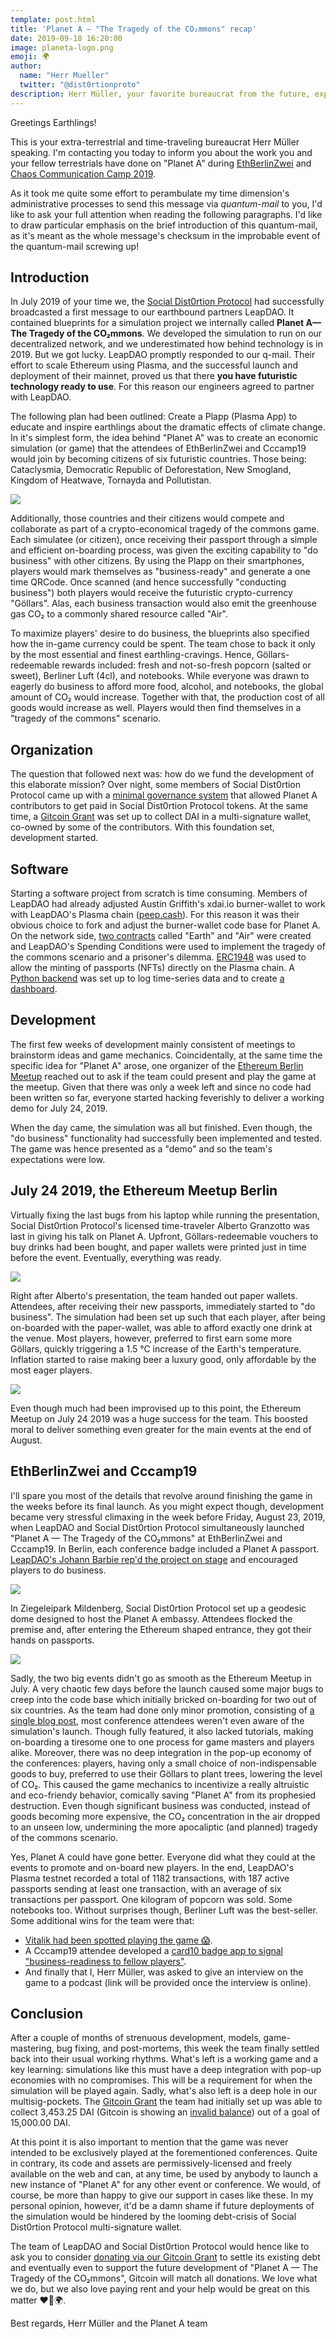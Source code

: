 ```yaml
---
template: post.html
title: 'Planet A — "The Tragedy of the CO₂mmons" recap'
date: 2019-09-18 16:20:00
image: planeta-logo.png
emoji: 🌍
author:
  name: "Herr Mueller"
  twitter: "@dist0rtionproto"
description: Herr Müller, your favorite bureaucrat from the future, explains what happened during the last simulation of Planet A.
---
```


Greetings Earthlings!

This is your extra-terrestrial and time-traveling bureaucrat Herr Müller speaking. I'm contacting you today to inform you about the work you and your fellow terrestrials have done on "Planet A" during [EthBerlinZwei](https://ethberlinzwei.com/) and [Chaos Communication Camp 2019](https://events.ccc.de/camp/2019/wiki/Main_Page).

As it took me quite some effort to perambulate my time dimension's administrative processes to send this message via _quantum-mail_ to you, I'd like to ask your full attention when reading the following paragraphs. I'd like to draw particular emphasis on the brief introduction of this quantum-mail, as it's meant as the whole message's checksum in the improbable event of the quantum-mail screwing up!

## Introduction

In July 2019 of your time we, the [Social Dist0rtion Protocol](https://twitter.com/dist0rtionproto) had successfully broadcasted a first message to our earthbound partners LeapDAO. It contained blueprints for a simulation project we internally called **Planet A—The Tragedy of the CO₂mmons**. We developed the simulation to run on our decentralized network, and we underestimated how behind technology is in 2019. But we got lucky. LeapDAO promptly responded to our q-mail. Their effort to scale Ethereum using Plasma, and the successful launch and deployment of their mainnet, proved us that there **you have futuristic technology ready to use**. For this reason our engineers agreed to partner with LeapDAO.

The following plan had been outlined: Create a Plapp (Plasma App) to educate and inspire earthlings about the dramatic effects of climate change. In it's simplest form, the idea behind "Planet A" was to create an economic simulation (or game) that the attendees of EthBerlinZwei and Cccamp19 would join by becoming citizens of six futuristic countries. Those being: Cataclysmia, Democratic Republic of Deforestation, New Smogland, Kingdom of Heatwave, Tornayda and Pollutistan.

![](https://i.imgur.com/v0enuzy.png)

Additionally, those countries and their citizens would compete and collaborate as part of a crypto-economical tragedy of the commons game. Each simulatee (or citizen), once receiving their passport through a simple and efficient on-boarding process, was given the exciting capability to "do business" with other citizens. By using the Plapp on their smartphones, players would mark themselves as "business-ready" and generate a one time QRCode. Once scanned (and hence successfully "conducting business") both players would receive the futuristic crypto-currency "Göllars". Alas, each business transaction would also emit the greenhouse gas CO₂ to a commonly shared resource called "Air".

To maximize players' desire to do business, the blueprints also specified how the in-game currency could be spent. The team chose to back it only by the most essential and finest earthling-cravings. Hence, Göllars-redeemable rewards included: fresh and not-so-fresh popcorn (salted or sweet), Berliner Luft (4cl), and notebooks. While everyone was drawn to eagerly do business to afford more food, alcohol, and notebooks, the global amount of CO₂ would increase. Together with that, the production cost of all goods would increase as well. Players would then find themselves in a "tragedy of the commons" scenario.

## Organization

The question that followed next was: how do we fund the development of this elaborate mission? Over night, some members of Social Dist0rtion Protocol came up with a [minimal governance system](https://github.com/social-dist0rtion-protocol/DAO/tree/master/DIPs/001) that allowed Planet A contributors to get paid in Social Dist0rtion Protocol tokens. At the same time, a [Gitcoin Grant](https://gitcoin.co/grants/127/planet-a?tab=description) was set up to collect DAI in a multi-signature wallet, co-owned by some of the contributors. With this foundation set, development started.

## Software

Starting a software project from scratch is time consuming. Members of LeapDAO had already adjusted Austin Griffith's xdai.io burner-wallet to work with LeapDAO's Plasma chain ([peep.cash](https://peep.cash)). For this reason it was their obvious choice to fork and adjust the burner-wallet code base for Planet A. On the network side, [two contracts](https://github.com/social-dist0rtion-protocol/planet-a-contracts) called "Earth" and "Air" were created and LeapDAO's Spending Conditions were used to implement the tragedy of the commons scenario and a prisoner's dilemma. [ERC1948](https://eips.ethereum.org/EIPS/eip-1948) was used to allow the minting of passports (NFTs) directly on the Plasma chain. A [Python backend](https://github.com/social-dist0rtion-protocol/planet-a-backend/) was set up to log time-series data and to create [a dashboard](https://github.com/social-dist0rtion-protocol/planet-a-dashboard/).

## Development

The first few weeks of development mainly consistent of meetings to brainstorm ideas and game mechanics. Coincidentally, at the same time the specific idea for "Planet A" arose, one organizer of the [Ethereum Berlin Meetup](https://www.meetup.com/Berlin-Ethereum-Meetup/events/263221883/) reached out to ask if the team could present and play the game at the meetup. Given that there was only a week left and since no code had been written so far, everyone started hacking feverishly to deliver a working demo for July 24, 2019.

When the day came, the simulation was all but finished. Even though, the "do business" functionality had successfully been implemented and tested. The game was hence presented as a "demo" and so the team's expectations were low.

## July 24 2019, the Ethereum Meetup Berlin

Virtually fixing the last bugs from his laptop while running the presentation, Social Dist0rtion Protocol's licensed time-traveler Alberto Granzotto was last in giving his talk on Planet A. Upfront, Göllars-redeemable vouchers to buy drinks had been bought, and paper wallets were printed just in time before the event. Eventually, everything was ready.

[![](https://i.imgur.com/Rq3EFGZ.png)](https://www.youtube.com/watch?v=EDpjVe4G6_s)

Right after Alberto's presentation, the team handed out paper wallets. Attendees, after receiving their new passports, immediately started to "do business". The simulation had been set up such that each player, after being on-boarded with the paper-wallet, was able to afford exactly one drink at the venue. Most players, however, preferred to first earn some more Göllars, quickly triggering a 1.5 °C increase of the Earth's temperature. Inflation started to raise making beer a luxury good, only affordable by the most eager players.

![](https://i.imgur.com/eLjerFw.jpg)

Even though much had been improvised up to this point, the Ethereum Meetup on July 24 2019 was a huge success for the team. This boosted moral to deliver something even greater for the main events at the end of August.

## EthBerlinZwei and Cccamp19

I'll spare you most of the details that revolve around finishing the game in the weeks before its final launch. As you might expect though, development became very stressful climaxing in the week before Friday, August 23, 2019, when LeapDAO and Social Dist0rtion Protocol simultaneously launched "Planet A — The Tragedy of the CO₂mmons" at EthBerlinZwei and Cccamp19. In Berlin, each conference badge included a Planet A passport. [LeapDAO's Johann Barbie rep'd the project on stage](https://twitter.com/ETHBerlin/status/1164983302891196416) and encouraged players to do business.

![](https://i.imgur.com/wugsnQM.jpg)

In Ziegeleipark Mildenberg, Social Dist0rtion Protocol set up a geodesic dome designed to host the Planet A embassy. Attendees flocked the premise and, after entering the Ethereum shaped entrance, they got their hands on passports.

![](https://i.imgur.com/5IrrBmH.jpg)

Sadly, the two big events didn't go as smooth as the Ethereum Meetup in July. A very chaotic few days before the launch caused some major bugs to creep into the code base which initially bricked on-boarding for two out of six countries. As the team had done only minor promotion, consisting of [a single blog post](https://medium.com/ethberlin/introducing-planet-a-the-tragedy-of-the-co%E2%82%82mmons-90e35c229475), most conference attendees weren't even aware of the simulation's launch. Though fully featured, it also lacked tutorials, making on-boarding a tiresome one to one process for game masters and players alike. Moreover, there was no deep integration in the pop-up economy of the conferences: players, having only a small choice of non-indispensable goods to buy, preferred to use their Göllars to plant trees, lowering the level of CO₂. This caused the game mechanics to incentivize a really altruistic and eco-friendy behavior, comically saving "Planet A" from its prophesied destruction. Even though significant business was conducted, instead of goods becoming more expensive, the CO₂ concentration in the air dropped to an unseen low, undermining the more apocaliptic (and planned) tragedy of the commons scenario.

Yes, Planet A could have gone better. Everyone did what they could at the events to promote and on-board new players. In the end, LeapDAO's Plasma testnet recorded a total of 1182 transactions, with 187 active passports sending at least one transaction, with an average of six transactions per passport. One kilogram of popcorn was sold. Some notebooks too. Without surprises though, Berliner Luft was the best-seller. Some additional wins for the team were that:

- [Vitalik had been spotted playing the game 😱](https://twitter.com/dist0rtionproto/status/1165268646387752961).
- A Cccamp19 attendee developed a [card10 badge app to signal "business-readiness to fellow players"](https://twitter.com/dist0rtionproto/status/1165219430894321666).
- And finally that I, Herr Müller, was asked to give an interview on the game to a podcast (link will be provided once the interview is online).

## Conclusion

After a couple of months of strenuous development, models, game-mastering, bug fixing, and post-mortems, this week the team finally settled back into their usual working rhythms. What's left is a working game and a key learning: simulations like this must have a deep integration with pop-up economies with no compromises. This will be a requirement for when the simulation will be played again. Sadly, what's also left is a deep hole in our multisig-pockets. The [Gitcoin Grant](https://gitcoin.co/grants/127/planet-a?tab=activity) the team had initially set up was able to collect 3,453.25 DAI (Gitcoin is showing an [invalid balance](https://etherscan.io/address/0x527621278422FFf45A66f7086bAeAC770CF12b69)) out of a goal of 15,000.00 DAI.

At this point it is also important to mention that the game was never intended to be exclusively played at the forementioned conferences. Quite in contrary, its code and assets are permissively-licensed and freely available on the web and can, at any time, be used by anybody to launch a new instance of "Planet A" for any other event or conference. We would, of course, be more than happy to give our support in cases like these. In my personal opinion, however, it'd be a damn shame if future deployments of the simulation would be hindered by the looming debt-crisis of Social Dist0rtion Protocol multi-signature wallet.

The team of LeapDAO and Social Dist0rtion Protocol would hence like to ask you to consider [donating via our Gitcoin Grant](https://gitcoin.co/grants/127/planet-a?tab=description) to settle its existing debt and eventually even to support the future development of "Planet A — The Tragedy of the CO₂mmons", Gitcoin will match all donations. We love what we do, but we also love paying rent and your help would be great on this matter ❤️🌳🌍.

Best regards,
Herr Müller and the Planet A team
